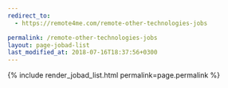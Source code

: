 ```yaml
---
redirect_to:
  - https://remote4me.com/remote-other-technologies-jobs

permalink: /remote-other-technologies-jobs
layout: page-jobad-list
last_modified_at: 2018-07-16T18:37:56+0300
---
```

{% include render_jobad_list.html permalink=page.permalink %}

